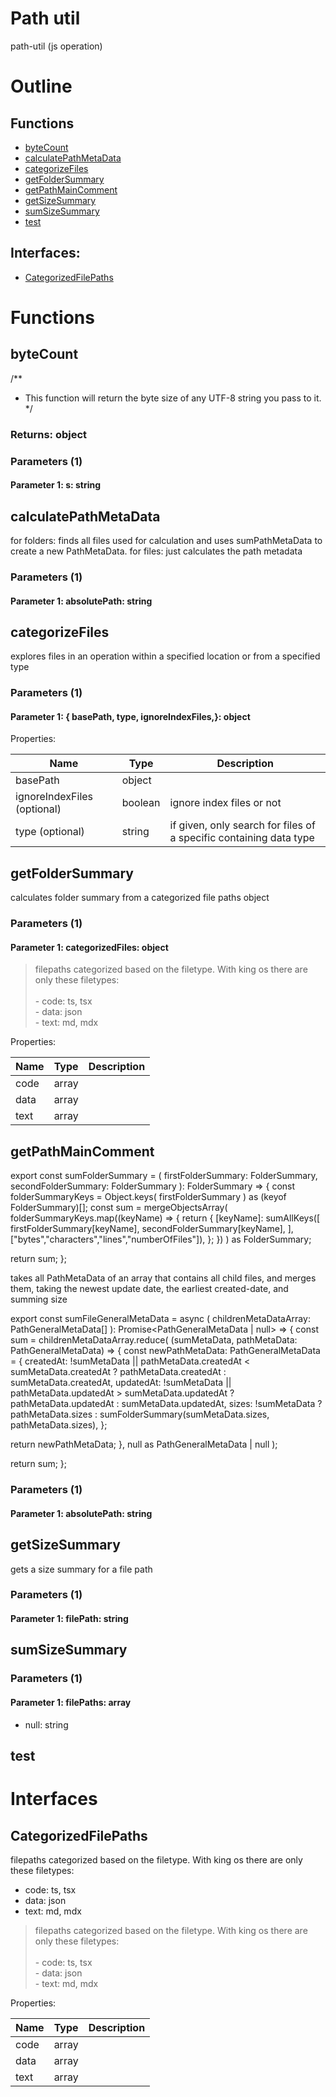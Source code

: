 # Path util

path-util (js operation)



# Outline

## Functions

- [byteCount](#byteCount)
- [calculatePathMetaData](#calculatePathMetaData)
- [categorizeFiles](#categorizeFiles)
- [getFolderSummary](#getFolderSummary)
- [getPathMainComment](#getPathMainComment)
- [getSizeSummary](#getSizeSummary)
- [sumSizeSummary](#sumSizeSummary)
- [test](#test)

## Interfaces:

- [CategorizedFilePaths](#CategorizedFilePaths)



# Functions

## byteCount

/**
 * This function will return the byte size of any UTF-8 string you pass to it.
 */


### Returns: object

### Parameters (1)

#### Parameter 1: s: string

## calculatePathMetaData

for folders: finds all files used for calculation and uses sumPathMetaData to create a new PathMetaData.
for files: just calculates the path metadata




### Parameters (1)

#### Parameter 1: absolutePath: string

## categorizeFiles

explores files in an operation within a specified location or from a specified type




### Parameters (1)

#### Parameter 1: {  basePath,  type,  ignoreIndexFiles,}: object

Properties: 

 | Name | Type | Description |
|---|---|---|
| basePath  | object |  |
| ignoreIndexFiles (optional) | boolean | ignore index files or not |
| type (optional) | string | if given, only search for files of a specific containing data type |



## getFolderSummary

calculates folder summary from a categorized file paths object




### Parameters (1)

#### Parameter 1: categorizedFiles: object

> filepaths categorized based on the filetype. With king os there are only these filetypes:<br /><br />- code: ts, tsx<br />- data: json<br />- text: md, mdx

Properties: 

 | Name | Type | Description |
|---|---|---|
| code  | array |  |
| data  | array |  |
| text  | array |  |



## getPathMainComment

export const sumFolderSummary = (
firstFolderSummary: FolderSummary,
secondFolderSummary: FolderSummary
): FolderSummary => {
const folderSummaryKeys = Object.keys(
firstFolderSummary
) as (keyof FolderSummary)[];
const sum = mergeObjectsArray(
folderSummaryKeys.map((keyName) => {
return {
[keyName]: sumAllKeys([
firstFolderSummary[keyName],
secondFolderSummary[keyName],
],["bytes","characters","lines","numberOfFiles"]),
};
})
) as FolderSummary;

return sum;
};


takes all PathMetaData of an array that contains all child files, and merges them, taking the newest update date, the earliest created-date, and summing size

export const sumFileGeneralMetaData = async (
childrenMetaDataArray: PathGeneralMetaData[]
): Promise<PathGeneralMetaData | null> => {
const sum = childrenMetaDataArray.reduce(
(sumMetaData, pathMetaData: PathGeneralMetaData) => {
const newPathMetaData: PathGeneralMetaData = {
createdAt:
!sumMetaData || pathMetaData.createdAt < sumMetaData.createdAt
? pathMetaData.createdAt
: sumMetaData.createdAt,
updatedAt:
!sumMetaData || pathMetaData.updatedAt > sumMetaData.updatedAt
? pathMetaData.updatedAt
: sumMetaData.updatedAt,
sizes: !sumMetaData
? pathMetaData.sizes
: sumFolderSummary(sumMetaData.sizes, pathMetaData.sizes),
};

return newPathMetaData;
},
null as PathGeneralMetaData | null
);

return sum;
};




### Parameters (1)

#### Parameter 1: absolutePath: string

## getSizeSummary

gets a size summary for a file path




### Parameters (1)

#### Parameter 1: filePath: string

## sumSizeSummary

### Parameters (1)

#### Parameter 1: filePaths: array

- null: string






## test

# Interfaces

## CategorizedFilePaths

filepaths categorized based on the filetype. With king os there are only these filetypes:

- code: ts, tsx
- data: json
- text: md, mdx



> filepaths categorized based on the filetype. With king os there are only these filetypes:<br /><br />- code: ts, tsx<br />- data: json<br />- text: md, mdx

Properties: 

 | Name | Type | Description |
|---|---|---|
| code  | array |  |
| data  | array |  |
| text  | array |  |


